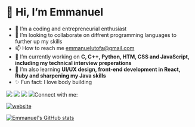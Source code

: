 # 👋 Hi, I’m Emmanuel

- 🌱 I’m a coding and entrepreneurial enthusiast
- 💞️ I’m looking to collaborate on diffrent programming languages to further up my skills
- 📫 How to reach me emmanuelutofa@gmail.com
- 🔭 I’m currently working on **C, C++, Python, HTM, CSS and JavaScript, including my technical interview preperations**
 - 🌱 I’m also learning **UI/UX design, front-end development in React,  Ruby and sharpening my Java skills**
 - ✨ Fun fact: I love body building

<img src="https://img.shields.io/badge/Age-20-blue" />
  <img src="https://img.shields.io/badge/Focus-Programming%20Language-brightgreen" />
  <img src="https://img.shields.io/badge/Lives-Afghanistan%20-success" />
  <img src="https://img.shields.io/badge/Languages-English%20%26%20Persion-brightgreen"

### Connect with me:
[![website](./img/twitter-light.svg)](https://twitter.com/tofauemmanuel#gh-light-mode-only)


[![Emmanuel's GitHub stats](https://github-readme-stats.vercel.app/api?username=uno36)](https://github.com/uno36/github-readme-stats)

<!---
uno36/uno36 is a ✨ special ✨ repository because its `README.md` (this file) appears on your GitHub profile.
You can click the Preview link to take a look at your changes.
--->
